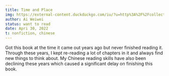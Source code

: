 ```yaml
---
title: Time and Place
img: https://external-content.duckduckgo.com/iu/?u=http%3A%2F%2Fcollection.sinaimg.cn%2Fplfx%2F20101213%2FU5566P1081T2D6733F6DT20101213192346.jpg&f=1&nofb=1
author: Ai Weiwei
status: want to read
date: Apri 30, 2022
t: nonfiction, chinese
---
```


Got this book at the time it came out years ago but never finished reading it. Through these years, I kept re-reading a lot of chapters in it and always find new things to think about. My Chinese reading skills have also been declining these years which caused a significant delay on finishing this book.
